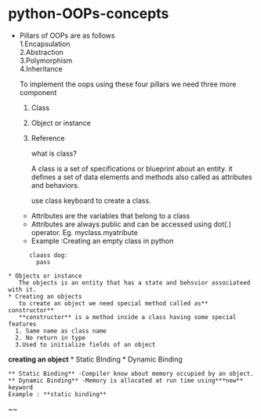 # python-OOPs-concepts
- Pillars of OOPs are as follows  
  1.Encapsulation  
  2.Abstraction  
  3.Polymorphism  
  4.Inheritance  

  To implement the oops using these four pillars we need three more component  
  1. Class  
  2. Object or instance  
  3. Reference
 
     what is class?

     A class is a set of specifications or blueprint about an entity. it defines a set of data elements and methods also called as attributes and behaviors.

     use class keyboard to create a class.
    * Attributes are the variables that belong to a class
    * Attributes are always public and can be accessed using dot(.) operator. Eg. myclass.myatribute
    * Example :Creating an empty class in python
~~~~
      claass dog:
        pass
~~~~
    * Objects or instance
       The objects is an entity that has a state and behsvior associateed with it.
    * Creating an objects
       to create an object we need special method called as** constructor**
       **constructor** is a method inside a class having some special features
      1. Same name as class name
      2. No return in type
      3.Used to initialize fields of an object
  **creating an object**
      * Static BInding
      * Dynamic Binding

    ** Static Binding** -Compiler know about memory occupied by an object.
    ** Dynamic Binding** -Memory is allocated at run time using***new** keyword
    Example : **static binding**
  ~~
